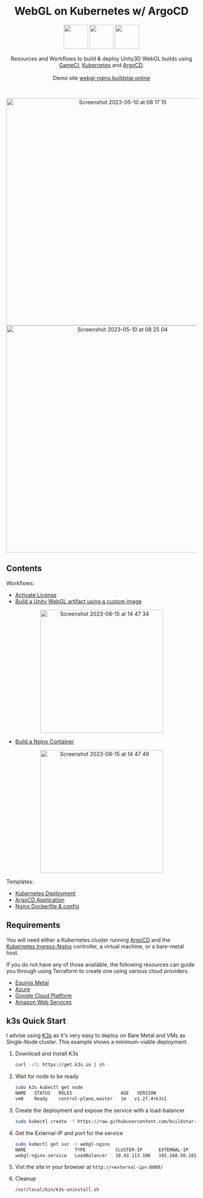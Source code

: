 <h1 align=center>
WebGL on Kubernetes w/ ArgoCD
</h1>

<p align="center">
  <img width="64" src="https://icons-for-free.com/iconfiles/png/512/kubernetes-1331550890056502145.png">
  <img width="64" src="https://icons-for-free.com/iconfiles/png/512/argocd-1331550886883580947.png">
  <img width="64" src="https://cdn4.iconfinder.com/data/icons/logos-brands-5/24/unity-1024.png">
<p>

<p align=center>
Resources and Workflows to build & deploy Unity3D WebGL builds using <br>
  <a href="https://game.ci/">GameCI</a>, <a href="https://kubernetes.io/">Kubernetes</a> and <a href="https://argo-cd.readthedocs.io/en/stable/">ArgoCD</a>.
<br>
<br>
Demo site <a href="https://webgl-nginx.buildstar.online/">webgl-nginx.buildstar.online</a>
</p>
<br>
<p align="center">
<img width="600" alt="Screenshot 2023-05-10 at 08 17 15" src="https://github.com/buildstars-online/unity-webgl-nginx/assets/84841307/2a05bfc3-b665-4df6-a28d-8a01c06da4c8"> <br>
<img width="600" alt="Screenshot 2023-05-10 at 08 25 04" src="https://github.com/buildstars-online/unity-webgl-nginx/assets/84841307/8fdf7ecf-425e-458f-8550-caf84789d426">
</p>

## Contents

Workflows:
- [Activate License](https://github.com/buildstar-online/unity-webgl-nginx/blob/main/.github/workflows/activation.yml)
- [Build a Unity WebGL artifact using a custom image](https://github.com/buildstar-online/unity-webgl-nginx/blob/main/.github/workflows/build-unity-artifact.yml)

<p align="center">
<img width="325" alt="Screenshot 2023-08-15 at 14 47 34" src="https://github.com/buildstar-online/unity-webgl-nginx/assets/84841307/c46a73cf-1d23-45e6-bc6c-53af9a6c7095">
</p>

- [Build a Nginx Container](https://github.com/buildstar-online/unity-webgl-nginx/blob/main/.github/workflows/build-docker-image.yaml)

<p align="center">
<img width="325" alt="Screenshot 2023-08-15 at 14 47 49" src="https://github.com/buildstar-online/unity-webgl-nginx/assets/84841307/fb9fc851-d508-4779-afc8-66b28a95cfe1">
</p>

Templates:
- [Kubernetes Deployment](https://github.com/buildstar-online/unity-webgl-nginx/blob/main/kubernetes/basic-deployment.yaml)
- [ArgoCD Application](https://github.com/buildstar-online/unity-webgl-nginx/blob/main/argo-app.yaml)
- [Nginx Dockerfile & config](https://github.com/buildstar-online/unity-webgl-nginx/tree/main/docker)


## Requirements

You will need either a Kubernetes cluster running [ArgoCD](https://argo-cd.readthedocs.io/en/stable/) and the [Kubernetes Ingress-Nginx](https://github.com/kubernetes/ingress-nginx) controller, a virtual machine, or a bare-metal host.

If you do not have any of those available, the following resources can guide you through using Terraform to create one using various cloud providers.

- [Equinix Metal](https://github.com/buildstars-online/modules-equinix-tf-spot)
- [Azure](https://github.com/buildstars-online/azure-tf-starter)
- [Google Cloud Platform](https://github.com/buildstars-online/gcp-tf-starter)
- [Amazon Web Services](https://github.com/buildstars-online/modules-aws-ec2)


## k3s Quick Start

I advise using [K3s](https://k3s.io/) as it's very easy to deploy on Bare Metal and VMs as Single-Node cluster. This example shows a minimum-viable deployment.

1. Download and install K3s

    ```bash
    curl -sfL https://get.k3s.io | sh - 
    ```

2. Wait for node to be ready

    ```bash
    sudo k3s kubectl get node
    NAME   STATUS   ROLES                  AGE   VERSION
    vm0    Ready    control-plane,master   1m   v1.27.4+k3s1
    ```

3. Create the deployment and expose the service with a load-balancer

    ```bash
    sudo kubectl create -f https://raw.githubusercontent.com/buildstar-online/unity-webgl-nginx/main/kubernetes/default-k3s-deployment.yaml
    ```

4. Get the External-IP and port for the service

    ```bash
    sudo kubectl get svc -n webgl-nginx
    NAME                  TYPE           CLUSTER-IP      EXTERNAL-IP      PORT(S)          AGE
    webgl-nginx-service   LoadBalancer   10.43.113.106   192.168.50.101   8080:30262/TCP   22m
    ```

4. Vist the site in your browser at `http://<external-ip>:8080/`

5. Cleanup

    ```bash
    /usr/local/bin/k3s-uninstall.sh
    ```

